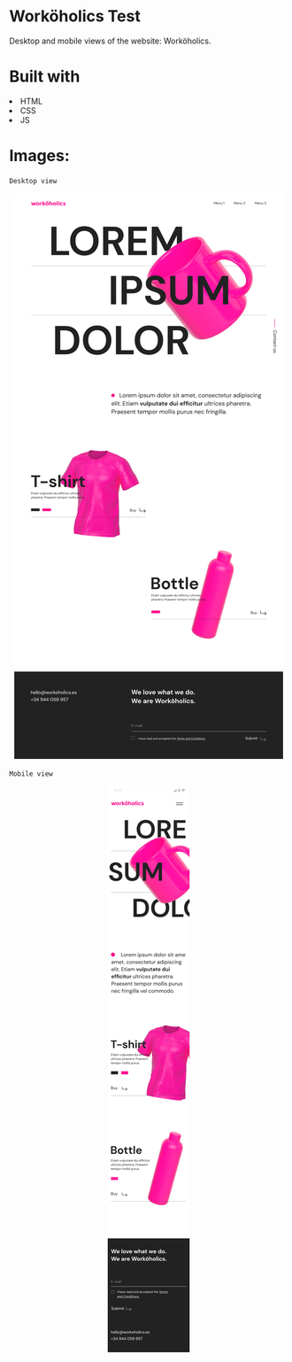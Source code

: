 #  Worköholics Test

Desktop and mobile views of the website: Worköholics.


# Built with

<li>HTML</li>
<li>CSS</li>
<li>JS</li>

# Images:

`Desktop view`
<p align="center"> <img src="assets/Desktop 1440px.jpg"/></p>

`Mobile view`
<p align="center"> <img src="assets/Mobile 375px.jpg"/></p>
